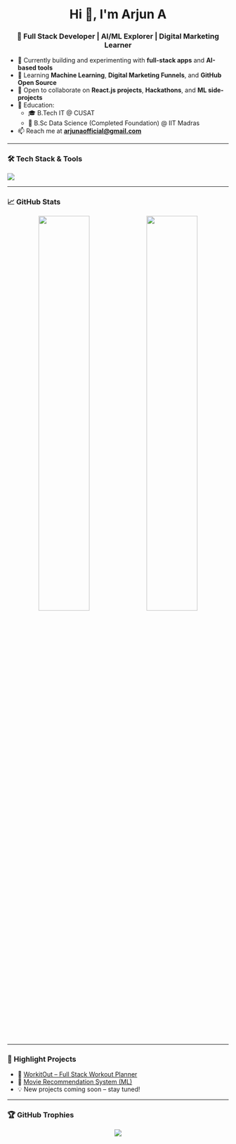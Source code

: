 <h1 align="center">Hi 👋, I'm Arjun A</h1>
<h3 align="center">🚀 Full Stack Developer | AI/ML Explorer | Digital Marketing Learner</h3>

- 🔭 Currently building and experimenting with **full-stack apps** and **AI-based tools**
- 🌱 Learning **Machine Learning**, **Digital Marketing Funnels**, and **GitHub Open Source**
- 👯 Open to collaborate on **React.js projects**, **Hackathons**, and **ML side-projects**
- 🧠 Education:
  - 🎓 B.Tech IT @ CUSAT
  - 📘 B.Sc Data Science (Completed Foundation) @ IIT Madras
- 📫 Reach me at **arjunaofficial@gmail.com**

---

### 🛠️ Tech Stack & Tools
<p>
  <img src="https://skillicons.dev/icons?i=html,css,js,react,nodejs,python,git,github,vscode,figma" />
</p>

---

### 📈 GitHub Stats
<p align="center">
  <img src="https://github-readme-stats.vercel.app/api?username=ArjunA25&show_icons=true&theme=radical" width="48%" />
  <img src="https://github-readme-streak-stats.herokuapp.com?user=ArjunA25&theme=radical" width="48%" />
</p>

---

### 🚀 Highlight Projects
- 🔗 [WorkitOut – Full Stack Workout Planner]([https://github.com/ArjunA25/workitout](https://github.com/ArjunAchuthan/WorkItOut.git))
- 🔗 [Movie Recommendation System (ML)]([https://github.com/ArjunA25/movie-recommendation](https://github.com/ArjunAchuthan/Movie-Recommendation-System.git))
- 💡 New projects coming soon – stay tuned!

---

### 🏆 GitHub Trophies
<p align="center">
  <img src="https://github-profile-trophy.vercel.app/?username=ArjunA25&theme=darkhub&no-frame=true&margin-w=10" />
</p>
